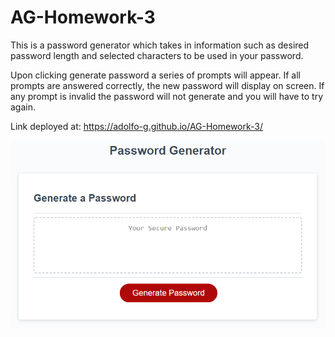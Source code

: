 # AG-Homework-3
This is a password generator which takes in information such as desired password length and selected characters to be used in your password.

Upon clicking generate password a series of prompts will appear. If all prompts are answered correctly, the new password will display on screen. If any prompt is invalid the password will not generate and you will have to try again.

Link deployed at: https://adolfo-g.github.io/AG-Homework-3/

![](Assets/03-javascript-homework-demo.png)
